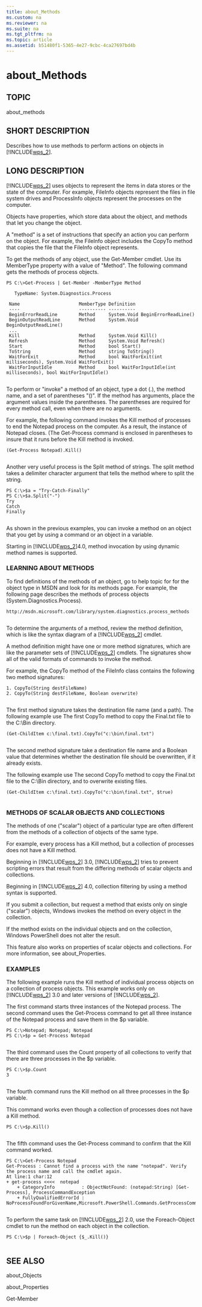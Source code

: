 ```yaml
---
title: about_Methods
ms.custom: na
ms.reviewer: na
ms.suite: na
ms.tgt_pltfrm: na
ms.topic: article
ms.assetid: b51480f1-5365-4e27-9cbc-4ca27697bd4b
---
```

# about_Methods
## TOPIC  
 about\_methods  
  
## SHORT DESCRIPTION  
 Describes how to use methods to perform actions on objects in [!INCLUDE[wps_2]()].  
  
## LONG DESCRIPTION  
 [!INCLUDE[wps_2]()] uses objects to represent the items in data stores or the state of the computer. For example, FileInfo objects represent the files in file system drives and ProcessInfo objects represent the processes on the computer.  
  
 Objects have properties, which store data about the object, and methods that let you change the object.  
  
 A "method" is a set of instructions that specify an action you can perform on the object. For example, the FileInfo object includes the CopyTo method that copies the file that the FileInfo object represents.  
  
 To get the methods of any object, use the Get\-Member cmdlet. Use its MemberType property with a value of "Method". The following command gets the methods of process objects.  
  
```  
PS C:\>Get-Process | Get-Member -MemberType Method  
  
   TypeName: System.Diagnostics.Process  
  
 Name                      MemberType Definition  
 ----                      ---------- ----------  
 BeginErrorReadLine        Method     System.Void BeginErrorReadLine()  
 BeginOutputReadLine       Method     System.Void BeginOutputReadLine()  
 ...  
 Kill                      Method     System.Void Kill()  
 Refresh                   Method     System.Void Refresh()  
 Start                     Method     bool Start()  
 ToString                  Method     string ToString()  
 WaitForExit               Method     bool WaitForExit(int milliseconds), System.Void WaitForExit()  
 WaitForInputIdle          Method     bool WaitForInputIdle(int milliseconds), bool WaitForInputIdle()  
  
```  
  
 To perform or "invoke" a method of an object, type a dot \(.\), the method name, and a set of parentheses "\(\)". If the method has arguments, place the argument values inside the parentheses. The parentheses are required for every method call, even when there are no arguments.  
  
 For example, the following command invokes the Kill method of processes to end the Notepad process on the computer. As a result, the instance of Notepad closes. \(The Get\-Process command is enclosed in parentheses to insure that it runs before the Kill method is invoked.  
  
```  
(Get-Process Notepad).Kill()  
  
```  
  
 Another very useful process is the Split method of strings. The split method takes a delimiter character argument that tells the method where to split the string.  
  
```  
PS C:\>$a = "Try-Catch-Finally"  
PS C:\>$a.Split("-")  
Try  
Catch  
Finally  
  
```  
  
 As shown in the previous examples, you can invoke a method on an object that you get by using a command or an object in a variable.  
  
 Starting in [!INCLUDE[wps_2]()]4.0, method invocation by using dynamic method names is supported.  
  
### LEARNING ABOUT METHODS  
 To find definitions of the methods of an object, go to help topic for for the object type in MSDN and look for its methods page. For example, the following page describes the methods of process objects \(System.Diagnostics.Process\).  
  
```  
http://msdn.microsoft.com/library/system.diagnostics.process_methods  
  
```  
  
 To determine the arguments of a method, review the method definition, which is like the syntax diagram of a [!INCLUDE[wps_2]()] cmdlet.  
  
 A method definition might have one or more method signatures, which are like the parameter sets of [!INCLUDE[wps_2]()] cmdlets. The signatures show all of the valid formats of commands to invoke the method.  
  
 For example, the CopyTo method of the FileInfo class contains the following two method signatures:  
  
```  
1. CopyTo(String destFileName)  
2. CopyTo(String destFileName, Boolean overwrite)  
  
```  
  
 The first method signature takes the destination file name \(and a path\). The following example use The first CopyTo method to copy the Final.txt file to the C:\\Bin directory.  
  
```  
(Get-ChildItem c:\final.txt).CopyTo("c:\bin\final.txt")  
  
```  
  
 The second method signature take a destination file name and a Boolean value that determines whether the destination file should be overwritten, if it already exists.  
  
 The following example use The second CopyTo method to copy the Final.txt file to the C:\\Bin directory, and to overwrite existing files.  
  
```  
(Get-ChildItem c:\final.txt).CopyTo("c:\bin\final.txt", $true)  
  
```  
  
### METHODS OF SCALAR OBJECTS AND COLLECTIONS  
 The methods of one \("scalar"\) object of a particular type are often different from the methods of a collection of objects of the same type.  
  
 For example, every process has a Kill method, but a collection of processes does not have a Kill method.  
  
 Beginning in [!INCLUDE[wps_2]()] 3.0, [!INCLUDE[wps_2]()] tries to prevent scripting errors that result from the differing methods of scalar objects and collections.  
  
 Beginning in [!INCLUDE[wps_2]()] 4.0, collection filtering by using a method syntax is supported.  
  
 If you submit a collection, but request a method that exists only on single \("scalar"\) objects, Windows invokes the method on every object in the collection.  
  
 If the method exists on the individual objects and on the  collection, Windows PowerShell does not alter the result.  
  
 This feature also works on properties of scalar objects and collections. For more information, see about\_Properties.  
  
### EXAMPLES  
 The following example runs the Kill method of individual process objects on a collection of process objects. This example works only on [!INCLUDE[wps_2]()] 3.0 and later versions of [!INCLUDE[wps_2]()].  
  
 The first command starts three instances of the Notepad process. The second command uses the Get\-Process command to get all three instance of the Notepad process and save them in the $p variable.  
  
```  
PS C:\>Notepad; Notepad; Notepad  
PS C:\>$p = Get-Process Notepad  
  
```  
  
 The third command uses the Count property of all collections to verify that there are three processes in the $p variable.  
  
```  
PS C:\>$p.Count  
3  
  
```  
  
 The fourth command runs the Kill method on all three processes in the $p variable.  
  
 This command works even though a collection of processes does not have a Kill method.  
  
```  
PS C:\>$p.Kill()  
  
```  
  
 The fifth command uses the Get\-Process command to confirm that the Kill command worked.  
  
```  
PS C:\>Get-Process Notepad  
Get-Process : Cannot find a process with the name "notepad". Verify the process name and call the cmdlet again.  
At line:1 char:12  
+ get-process <<<<  notepad  
    + CategoryInfo          : ObjectNotFound: (notepad:String) [Get-Process], ProcessCommandException  
    + FullyQualifiedErrorId : NoProcessFoundForGivenName,Microsoft.PowerShell.Commands.GetProcessCommand  
  
```  
  
 To perform the same task on [!INCLUDE[wps_2]()] 2.0, use the Foreach\-Object cmdlet to run the method on each object in the collection.  
  
```  
PS C:\>$p | Foreach-Object {$_.Kill()}  
  
```  
  
## SEE ALSO  
 about\_Objects  
  
 about\_Properties  
  
 Get\-Member